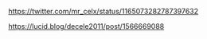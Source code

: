 https://twitter.com/mr_celx/status/1165073282787397632

https://lucid.blog/decele2011/post/1566669088
